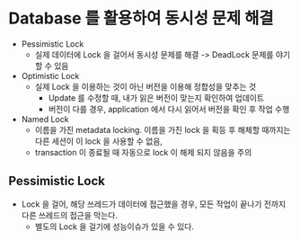 # Database 를 활용하여 동시성 문제 해결
- Pessimistic Lock
  - 실제 데이터에 Lock 을 걸어서 동시성 문제를 해결 -> DeadLock 문제를 야기할 수 있음
- Optimistic Lock
  - 실제 Lock 을 이용하는 것이 아닌 버전을 이용해 정합성을 맞추는 것
    - Update 를 수정할 때, 내가 읽은 버전이 맞는지 확인하여 업데이트
    - 버전이 다를 경우, application 에서 다시 읽어서 버전을 확인 후 작업 수행
- Named Lock
  - 이름을 가진 metadata locking. 이름을 가진 lock 을 획등 후 해체할 때까지는 다른 세션이 이 lock 을 사용할 수 없음,
  - transaction 이 종료될 때 자동으로 lock 이 해제 되지 않음을 주의



## Pessimistic Lock
- Lock 을 걸어, 해당 쓰레드가 데이터에 접근했을 경우, 모든 작업이 끝나기 전까지 다른 쓰레드의 접근을 막는다.
  - 별도의 Lock 을 걸기에 성능이슈가 있을 수 있다.